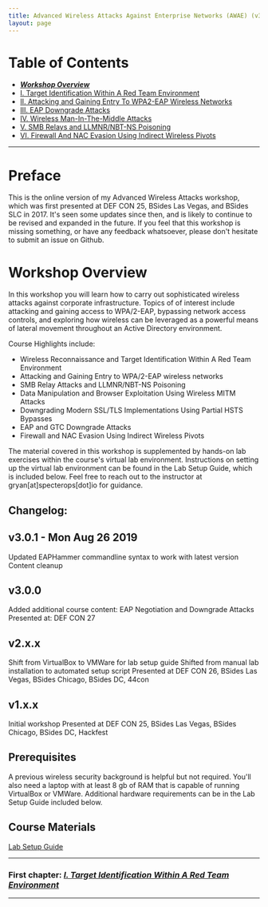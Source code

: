 ```yaml
---
title: Advanced Wireless Attacks Against Enterprise Networks (AWAE) (v3.0.1)
layout: page
---
```


# Table of Contents

   * ***[Workshop Overview](http://solstice.sh/workshops/advanced-wireless-attacks/)***
   * [I. Target Identification Within A Red Team Environment](http://solstice.sh/workshops/advanced-wireless-attacks/i-target-identification-within-a-red-team-environment/)
   * [II. Attacking and Gaining Entry To WPA2-EAP Wireless Networks](http://solstice.sh/workshops/advanced-wireless-attacks/ii-attacking-and-gaining-entry-to-wpa2-eap-wireless-networks/)
   * [III. EAP Downgrade Attacks](http://solstice.sh/workshops/advanced-wireless-attacks/iii-eap-downgrade-attacks/)
   * [IV. Wireless Man-In-The-Middle Attacks](http://solstice.sh/workshops/advanced-wireless-attacks/iv-wireless-man-in-the-middle-attacks/)
   * [V. SMB Relays and LLMNR/NBT-NS Poisoning](http://solstice.sh/workshops/advanced-wireless-attacks/v-smb-relays-and-llmnr-nbt-ns-poisoning/)
   * [VI. Firewall And NAC Evasion Using Indirect Wireless Pivots](http://solstice.sh/workshops/advanced-wireless-attacks/vi-firewall-and-nac-evasion-using-indirect-wireless-pivots/)

---

# Preface

This is the online version of my Advanced Wireless Attacks workshop, which was first presented at DEF CON 25, BSides Las Vegas, and BSides SLC in 2017. It's seen some updates since then, and is likely to continue to be revised and expanded in the future. If you feel that this workshop is missing something, or have any feedback whatsoever, please don't hesitate to submit an issue on Github.

# Workshop Overview

In this workshop you will learn how to carry out sophisticated wireless attacks against corporate infrastructure. Topics of of interest include attacking and gaining access to WPA/2-EAP, bypassing network access controls, and exploring how wireless can be leveraged as a powerful means of lateral movement throughout an Active Directory environment.

Course Highlights include:

- Wireless Reconnaissance and Target Identification Within A Red Team Environment
- Attacking and Gaining Entry to WPA/2-EAP wireless networks
- SMB Relay Attacks and LLMNR/NBT-NS Poisoning
- Data Manipulation and Browser Exploitation Using Wireless MITM Attacks
- Downgrading Modern SSL/TLS Implementations Using Partial HSTS Bypasses
- EAP and GTC Downgrade Attacks
- Firewall and NAC Evasion Using Indirect Wireless Pivots

The material covered in this workshop is supplemented by hands-on lab exercises within the course's virtual lab environment. Instructions on setting up the virtual lab environment can be found in the Lab Setup Guide, which is included below. Feel free to reach out to the instructor at gryan[at]specterops[dot]io for guidance.

Changelog:
----------

## v3.0.1 - Mon Aug 26 2019
Updated EAPHammer commandline syntax to work with latest version
Content cleanup

## v3.0.0 
Added additional course content: EAP Negotiation and Downgrade Attacks
Presented at: DEF CON 27

## v2.x.x
Shift from VirtualBox to VMWare for lab setup guide
Shifted from manual lab installation to automated setup script
Presented at DEF CON 26, BSides Las Vegas, BSides Chicago, BSides DC, 44con

## v1.x.x
Initial workshop
Presented at DEF CON 25, BSides Las Vegas, BSides Chicago, BSides DC, Hackfest

Prerequisites
--------------

A previous wireless security background is helpful but not required. You'll also need a laptop with at least 8 gb of RAM that is capable of running VirtualBox or VMWare. Additional hardware requirements can be in the Lab Setup Guide included below.

Course Materials
----------------

[Lab Setup Guide](https://media.defcon.org/DEF%20CON%2025/DEF%20CON%2025%20presentations/DEFCON-25-Gabriel-Ryan-Advanced-Wireless-Attacks-Against-Enterprise-Networks-Lab-Setup-Guide.pdf)

---

### First chapter: *[I. Target Identification Within A Red Team Environment](http://solstice.sh/workshops/advanced-wireless-attacks/i-target-identification-within-a-red-team-environment/)*

---
